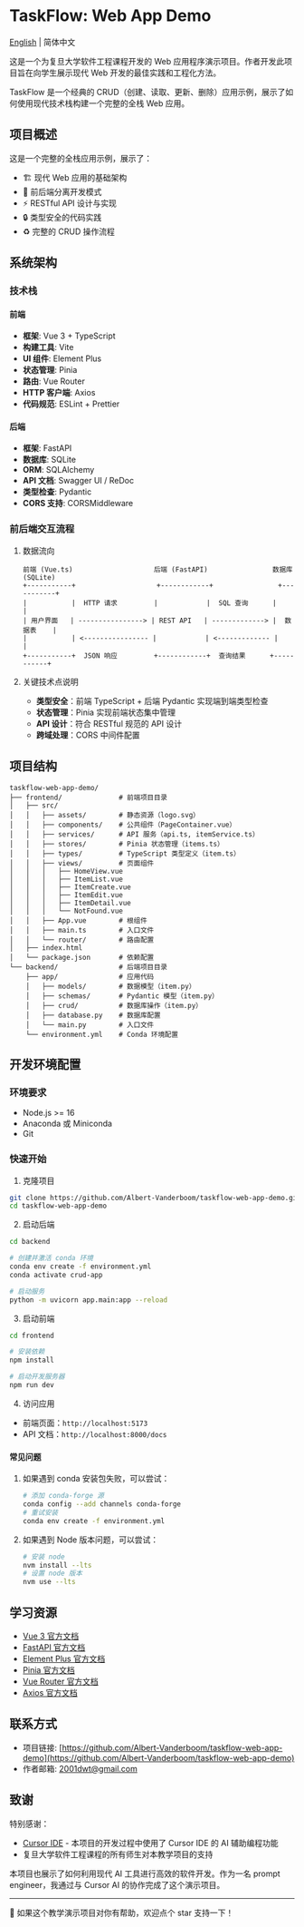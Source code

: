 # TaskFlow: Web App Demo

[English](./README.en.md) | 简体中文

这是一个为复旦大学软件工程课程开发的 Web 应用程序演示项目。作者开发此项目旨在向学生展示现代 Web 开发的最佳实践和工程化方法。

TaskFlow 是一个经典的 CRUD（创建、读取、更新、删除）应用示例，展示了如何使用现代技术栈构建一个完整的全栈 Web 应用。

## 项目概述

这是一个完整的全栈应用示例，展示了：

- 🏗️ 现代 Web 应用的基础架构
- 📝 前后端分离开发模式
- ⚡ RESTful API 设计与实现
- 🔒 类型安全的代码实践
- ♻️ 完整的 CRUD 操作流程

## 系统架构

### 技术栈

#### 前端

- **框架**: Vue 3 + TypeScript
- **构建工具**: Vite
- **UI 组件**: Element Plus
- **状态管理**: Pinia
- **路由**: Vue Router
- **HTTP 客户端**: Axios
- **代码规范**: ESLint + Prettier

#### 后端

- **框架**: FastAPI
- **数据库**: SQLite
- **ORM**: SQLAlchemy
- **API 文档**: Swagger UI / ReDoc
- **类型检查**: Pydantic
- **CORS 支持**: CORSMiddleware

### 前后端交互流程

1. 数据流向

   ```
   前端 (Vue.ts)                    后端 (FastAPI)                数据库 (SQLite)
   +-----------+                    +------------+                +-----------+
   |           |  HTTP 请求         |            |  SQL 查询      |           |
   | 用户界面   | ----------------> | REST API   | -------------> |  数据表    |
   |           | <---------------- |            | <------------- |           |
   +-----------+  JSON 响应         +------------+  查询结果      +-----------+
   ```
2. 关键技术点说明

   - **类型安全**：前端 TypeScript + 后端 Pydantic 实现端到端类型检查
   - **状态管理**：Pinia 实现前端状态集中管理
   - **API 设计**：符合 RESTful 规范的 API 设计
   - **跨域处理**：CORS 中间件配置

## 项目结构

```
taskflow-web-app-demo/
├── frontend/              # 前端项目目录
│   ├── src/
│   │   ├── assets/        # 静态资源（logo.svg）
│   │   ├── components/    # 公共组件（PageContainer.vue）
│   │   ├── services/      # API 服务（api.ts, itemService.ts）
│   │   ├── stores/        # Pinia 状态管理（items.ts）
│   │   ├── types/         # TypeScript 类型定义（item.ts）
│   │   ├── views/         # 页面组件
│   │   │   ├── HomeView.vue
│   │   │   ├── ItemList.vue
│   │   │   ├── ItemCreate.vue
│   │   │   ├── ItemEdit.vue
│   │   │   ├── ItemDetail.vue
│   │   │   └── NotFound.vue
│   │   ├── App.vue        # 根组件
│   │   ├── main.ts        # 入口文件
│   │   └── router/        # 路由配置
│   ├── index.html
│   └── package.json       # 依赖配置
└── backend/               # 后端项目目录
    ├── app/               # 应用代码
    │   ├── models/        # 数据模型（item.py）
    │   ├── schemas/       # Pydantic 模型（item.py）
    │   ├── crud/          # 数据库操作（item.py）
    │   ├── database.py    # 数据库配置
    │   └── main.py        # 入口文件
    └── environment.yml    # Conda 环境配置
```

## 开发环境配置

### 环境要求

- Node.js >= 16
- Anaconda 或 Miniconda
- Git

### 快速开始

1. 克隆项目

```bash
git clone https://github.com/Albert-Vanderboom/taskflow-web-app-demo.git
cd taskflow-web-app-demo
```

2. 启动后端

```bash
cd backend

# 创建并激活 conda 环境
conda env create -f environment.yml
conda activate crud-app

# 启动服务
python -m uvicorn app.main:app --reload
```

3. 启动前端

```bash
cd frontend

# 安装依赖
npm install

# 启动开发服务器
npm run dev
```

4. 访问应用

- 前端页面：`http://localhost:5173`
- API 文档：`http://localhost:8000/docs`

#### 常见问题

1. 如果遇到 conda 安装包失败，可以尝试：
   ```bash
   # 添加 conda-forge 源
   conda config --add channels conda-forge
   # 重试安装
   conda env create -f environment.yml
   ```
2. 如果遇到 Node 版本问题，可以尝试：
   ```bash
   # 安装 node
   nvm install --lts
   # 设置 node 版本
   nvm use --lts
   ```

## 学习资源

- [Vue 3 官方文档](https://vuejs.org/guide/introduction.html)
- [FastAPI 官方文档](https://fastapi.tiangolo.com/)
- [Element Plus 官方文档](https://element-plus.org/)
- [Pinia 官方文档](https://pinia.vuejs.org/)
- [Vue Router 官方文档](https://router.vuejs.org/)
- [Axios 官方文档](https://axios-http.com/)

## 联系方式

- 项目链接: [https://github.com/Albert-Vanderboom/taskflow-web-app-demo](https://github.com/Albert-Vanderboom/taskflow-web-app-demo)
- 作者邮箱: [2001dwt@gmail.com](mailto:2001dwt@gmail.com)

## 致谢

特别感谢：

- [Cursor IDE](https://cursor.sh/) - 本项目的开发过程中使用了 Cursor IDE 的 AI 辅助编程功能
- 复旦大学软件工程课程的所有师生对本教学项目的支持

本项目也展示了如何利用现代 AI 工具进行高效的软件开发。作为一名 prompt engineer，我通过与 Cursor AI 的协作完成了这个演示项目。

---

🌟 如果这个教学演示项目对你有帮助，欢迎点个 star 支持一下！
